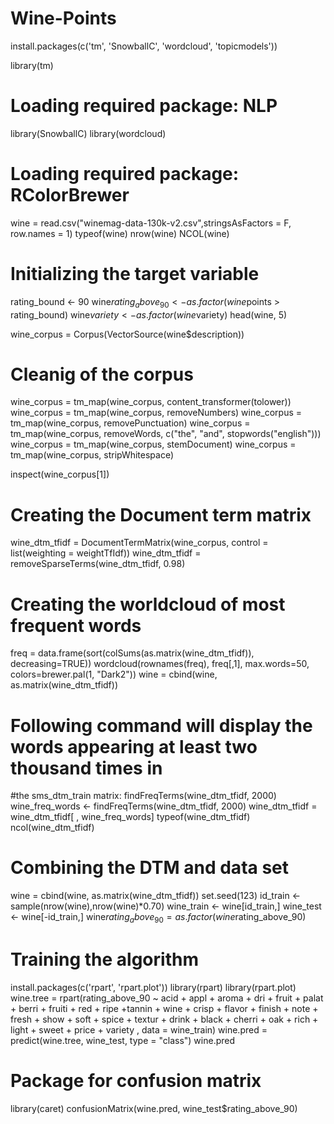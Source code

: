 # Wine-Points

install.packages(c('tm', 'SnowballC', 'wordcloud', 'topicmodels'))


library(tm)
# Loading required package: NLP
library(SnowballC)
library(wordcloud)
# Loading required package: RColorBrewer

wine =  read.csv("winemag-data-130k-v2.csv",stringsAsFactors = F, row.names = 1)
typeof(wine)
nrow(wine)
NCOL(wine)
# Initializing the target variable
rating_bound <- 90
wine$rating_above_90 <- as.factor(wine$points > rating_bound)
wine$variety <- as.factor(wine$variety)
head(wine, 5)

wine_corpus = Corpus(VectorSource(wine$description))

# Cleanig of the corpus
wine_corpus = tm_map(wine_corpus, content_transformer(tolower))
wine_corpus = tm_map(wine_corpus, removeNumbers)
wine_corpus = tm_map(wine_corpus, removePunctuation)
wine_corpus = tm_map(wine_corpus, removeWords, c("the", "and", stopwords("english")))
wine_corpus = tm_map(wine_corpus, stemDocument)
wine_corpus = tm_map(wine_corpus, stripWhitespace)

inspect(wine_corpus[1])


# Creating the Document term matrix
wine_dtm_tfidf = DocumentTermMatrix(wine_corpus, control = list(weighting = weightTfIdf))
wine_dtm_tfidf = removeSparseTerms(wine_dtm_tfidf, 0.98)


# Creating the worldcloud of most frequent words
freq = data.frame(sort(colSums(as.matrix(wine_dtm_tfidf)), decreasing=TRUE))
wordcloud(rownames(freq), freq[,1], max.words=50, colors=brewer.pal(1, "Dark2"))
wine = cbind(wine, as.matrix(wine_dtm_tfidf))


# Following command will display the words appearing at least two thousand times in
#the sms_dtm_train matrix:
findFreqTerms(wine_dtm_tfidf, 2000)
wine_freq_words <- findFreqTerms(wine_dtm_tfidf, 2000)
wine_dtm_tfidf = wine_dtm_tfidf[ , wine_freq_words]
typeof(wine_dtm_tfidf)
ncol(wine_dtm_tfidf)

# Combining the DTM and data set
wine = cbind(wine, as.matrix(wine_dtm_tfidf))
set.seed(123)
id_train <- sample(nrow(wine),nrow(wine)*0.70)
wine_train <- wine[id_train,]
wine_test <- wine[-id_train,]
wine$rating_above_90 = as.factor(wine$rating_above_90)

# Training the algorithm
install.packages(c('rpart', 'rpart.plot'))
library(rpart)
library(rpart.plot)
wine.tree = rpart(rating_above_90 ~ acid + appl + aroma + dri + fruit + palat + berri + fruiti + red + ripe +tannin +
                    wine + crisp + flavor + finish + note + fresh + show + soft + spice + textur + drink
                  + black + cherri + oak + rich + light + sweet +  price + variety , data = wine_train)
wine.pred = predict(wine.tree, wine_test, type = "class")
wine.pred


# Package for confusion matrix
library(caret)
confusionMatrix(wine.pred, wine_test$rating_above_90)









